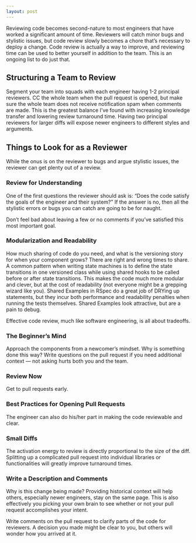 ```yaml
---
layout: post
---
```


Reviewing code becomes second-nature to most engineers that have worked a significant amount of time. Reviewers will catch minor bugs and stylistic issues, but code review slowly becomes a chore that’s necessary to deploy a change. Code review is actually a way to improve, and reviewing time can be used to better yourself in addition to the team. This is an ongoing list to do just that.

## Structuring a Team to Review

Segment your team into squads with each engineer having 1-2 principal reviewers. CC the whole team when the pull request is opened, but make sure the whole team does not receive notification spam when comments are made. This is the greatest balance I’ve found with increasing knowledge transfer and lowering review turnaround time. Having two principal reviewers for larger diffs will expose newer engineers to different styles and arguments.

## Things to Look for as a Reviewer

While the onus is on the reviewer to bugs and argue stylistic issues, the reviewer can get plenty out of a review.

### Review for Understanding

One of the first questions the reviewer should ask is: “Does the code satisfy the goals of the engineer and their system?” If the answer is no, then all the stylistic errors or bugs you can catch are going to be for naught.

Don’t feel bad about leaving a few or no comments if you’ve satisfied this most important goal.

### Modularization and Readability

How much sharing of code do you need, and what is the versioning story for when your component grows? There are right and wrong times to share. A common pattern when writing state machines is to define the state transitions in one versioned class while using shared hooks to be called before or after state transitions. This makes the code much more modular and clever, but at the cost of readability (not everyone might be a grepping wizard like you). Shared Examples in RSpec do a great job of DRYing up statements, but they incur both performance and readability penalties when running the tests themselves. Shared Examples look attractive, but are a pain to debug.

Effective code review, much like software engineering, is all about tradeoffs.

### The Beginner’s Mind

Approach the components from a newcomer’s mindset. Why is something done this way? Write questions on the pull request if you need additional context — not asking hurts both you and the team.

### Review Now

Get to pull requests early.

### Best Practices for Opening Pull Requests

The engineer can also do his/her part in making the code reviewable and clear.

### Small Diffs

The activation energy to review is directly proportional to the size of the diff. Splitting up a complicated pull request into individual libraries or functionalities will greatly improve turnaround times.

### Write a Description and Comments

Why is this change being made? Providing historical context will help others, especially newer engineers, stay on the same page. This is also effectively you picking your own brain to see whether or not your pull request accomplishes your intent.

Write comments on the pull request to clarify parts of the code for reviewers. A decision you made might be clear to you, but others will wonder how you arrived at it.
